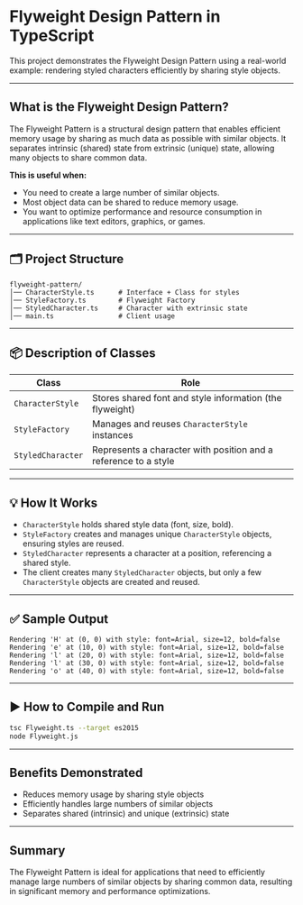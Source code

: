 # Flyweight Design Pattern in TypeScript

This project demonstrates the Flyweight Design Pattern using a real-world example: rendering styled characters efficiently by sharing style objects.

---

## What is the Flyweight Design Pattern?

The Flyweight Pattern is a structural design pattern that enables efficient memory usage by sharing as much data as possible with similar objects. It separates intrinsic (shared) state from extrinsic (unique) state, allowing many objects to share common data.

**This is useful when:**
- You need to create a large number of similar objects.
- Most object data can be shared to reduce memory usage.
- You want to optimize performance and resource consumption in applications like text editors, graphics, or games.

---

## 🗂️ Project Structure

```
flyweight-pattern/
│── CharacterStyle.ts      # Interface + Class for styles
│── StyleFactory.ts        # Flyweight Factory
│── StyledCharacter.ts     # Character with extrinsic state
│── main.ts                # Client usage
```

---

## 📦 Description of Classes

| Class             | Role                                                                 |
|-------------------|----------------------------------------------------------------------|
| `CharacterStyle`  | Stores shared font and style information (the flyweight)             |
| `StyleFactory`    | Manages and reuses `CharacterStyle` instances                        |
| `StyledCharacter` | Represents a character with position and a reference to a style      |

---

## 💡 How It Works

- `CharacterStyle` holds shared style data (font, size, bold).
- `StyleFactory` creates and manages unique `CharacterStyle` objects, ensuring styles are reused.
- `StyledCharacter` represents a character at a position, referencing a shared style.
- The client creates many `StyledCharacter` objects, but only a few `CharacterStyle` objects are created and reused.

---

## ✅ Sample Output

```
Rendering 'H' at (0, 0) with style: font=Arial, size=12, bold=false
Rendering 'e' at (10, 0) with style: font=Arial, size=12, bold=false
Rendering 'l' at (20, 0) with style: font=Arial, size=12, bold=false
Rendering 'l' at (30, 0) with style: font=Arial, size=12, bold=false
Rendering 'o' at (40, 0) with style: font=Arial, size=12, bold=false
```

---

## ▶️ How to Compile and Run

```sh
tsc Flyweight.ts --target es2015
node Flyweight.js
```

---

## Benefits Demonstrated

- Reduces memory usage by sharing style objects
- Efficiently handles large numbers of similar objects
- Separates shared (intrinsic) and unique (extrinsic) state

---

## Summary

The Flyweight Pattern is ideal for applications that need to efficiently manage large numbers of similar objects by sharing common data, resulting in significant memory and performance optimizations.
